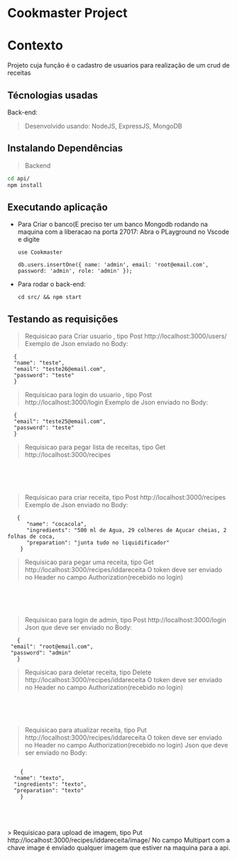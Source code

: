 
# Cookmaster Project

# Contexto
Projeto cuja função é o cadastro de usuarios para realização de um crud 
de receitas 

## Técnologias usadas

Back-end:
> Desenvolvido usando: NodeJS, ExpressJS, MongoDB


## Instalando Dependências

> Backend
```bash
cd api/ 
npm install
``` 
## Executando aplicação


* Para Criar o banco(E preciso ter um banco Mongodb rodando na maquina com a
  liberacao na porta 27017:
  Abra o PLayground no Vscode e digite

  ```
  use Cookmaster
  
  db.users.insertOne({ name: 'admin', email: 'root@email.com', password: 'admin', role: 'admin' });
  
  ```

* Para rodar o back-end:

  ```
  cd src/ && npm start
  ```

## Testando as requisições

> Requisicao para Criar usuario , tipo Post http://localhost:3000/users/
      Exemplo de Json enviado no Body:
      
  ``` 
    {
	"name": "teste",
	"email": "teste26@email.com",
	"password": "teste"
    }
  ```
  
  
   
> Requisicao para login do usuario , tipo Post http://localhost:3000/login
     Exemplo de Json enviado no Body:
  ```  
    {
	"email": "teste25@email.com",
	"password": "teste"
    }
  ``` 
  
> Requisicao para pegar lista de receitas, tipo Get http://localhost:3000/recipes
<br>
<br>
<br>

> Requisicao para  criar receita, tipo Post http://localhost:3000/recipes
      Exemplo de Json enviado no Body:
  ```   
     {
        "name": "cocacola",
        "ingredients": "500 ml de Agua, 29 colheres de Açucar cheias, 2 folhas de coca,
        "preparation": "junta tudo no liquidificador"
      }
  ```
     
>  Requisicao para pegar uma receita, tipo Get http://localhost:3000/recipes/iddareceita
      O token deve ser enviado no Header no campo Authorization(recebido no login)
<br>
<br>
<br>
      
> Requisicao para login de admin, tipo Post http://localhost:3000/login
      Json que deve ser enviado no Body:
   ```      
      {
	"email": "root@email.com",
	"password": "admin"
      }
  ``` 
  
> Requisicao para deletar receita, tipo Delete http://localhost:3000/recipes/iddareceita
      O token deve ser enviado no Header no campo Authorization(recebido no login)
<br>
<br>
<br>
      
> Requisicao para atualizar receita, tipo Put http://localhost:3000/recipes/iddareceita
      O token deve ser enviado no Header no campo Authorization(recebido no login)
      Json que deve ser enviado no Body:
  ``` 
      
      {
	"name": "texto",
	"ingredients": "texto",
	"preparation": "texto"
      }
 ``` 
<br>
<br>
<br>
> Requisicao para upload de imagem, tipo Put http://localhost:3000/recipes/iddareceita/image/
      No campo Multipart com a chave image é enviado qualquer imagem que estiver na maquina para a api. 
      
            
